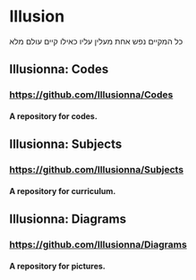 # Illusion

כל המקיים נפש אחת מעלין עליו כאילו קיים עולם מלא


## Illusionna: Codes

### https://github.com/Illusionna/Codes

#### A repository for codes.



## Illusionna: Subjects

### https://github.com/Illusionna/Subjects

#### A repository for curriculum.



## Illusionna: Diagrams

### https://github.com/Illusionna/Diagrams

#### A repository for pictures.
